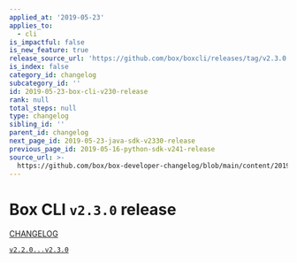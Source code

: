 ```yaml
---
applied_at: '2019-05-23'
applies_to:
  - cli
is_impactful: false
is_new_feature: true
release_source_url: 'https://github.com/box/boxcli/releases/tag/v2.3.0'
is_index: false
category_id: changelog
subcategory_id: ''
id: 2019-05-23-box-cli-v230-release
rank: null
total_steps: null
type: changelog
sibling_id: ''
parent_id: changelog
next_page_id: 2019-05-23-java-sdk-v2330-release
previous_page_id: 2019-05-16-python-sdk-v241-release
source_url: >-
  https://github.com/box/box-developer-changelog/blob/main/content/2019/05-23-box-cli-v230-release.md
---
```

# Box CLI `v2.3.0` release

[CHANGELOG](https://github.com/box/boxcli/blob/master/CHANGELOG.md#230-2019-05-23)

[`v2.2.0...v2.3.0`](https://github.com/box/boxcli/compare/`v2.2.0...v2.3.0`)